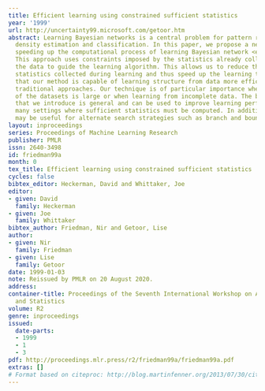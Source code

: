 ```yaml
---
title: Efficient learning using constrained sufficient statistics
year: '1999'
url: http://uncertainty99.microsoft.com/getoor.htm
abstract: Learning Bayesian networks is a central problem for pattern recognition,
  density estimation and classification. In this paper, we propose a new method for
  speeding up the computational process of learning Bayesian network <em>structure</em>.
  This approach uses constraints imposed by the statistics already collected from
  the data to guide the learning algorithm. This allows us to reduce the number of
  statistics collected during learning and thus speed up the learning time. We show
  that our method is capable of learning structure from data more efficiently than
  traditional approaches. Our technique is of particular importance when the size
  of the datasets is large or when learning from incomplete data. The basic technique
  that we introduce is general and can be used to improve learning performance in
  many settings where sufficient statistics must be computed. In addition, our technique
  may be useful for alternate search strategies such as branch and bound algorithms.
layout: inproceedings
series: Proceedings of Machine Learning Research
publisher: PMLR
issn: 2640-3498
id: friedman99a
month: 0
tex_title: Efficient learning using constrained sufficient statistics
cycles: false
bibtex_editor: Heckerman, David and Whittaker, Joe
editor:
- given: David
  family: Heckerman
- given: Joe
  family: Whittaker
bibtex_author: Friedman, Nir and Getoor, Lise
author:
- given: Nir
  family: Friedman
- given: Lise
  family: Getoor
date: 1999-01-03
note: Reissued by PMLR on 20 August 2020.
address:
container-title: Proceedings of the Seventh International Workshop on Artificial Intelligence
  and Statistics
volume: R2
genre: inproceedings
issued:
  date-parts:
  - 1999
  - 1
  - 3
pdf: http://proceedings.mlr.press/r2/friedman99a/friedman99a.pdf
extras: []
# Format based on citeproc: http://blog.martinfenner.org/2013/07/30/citeproc-yaml-for-bibliographies/
---
```

